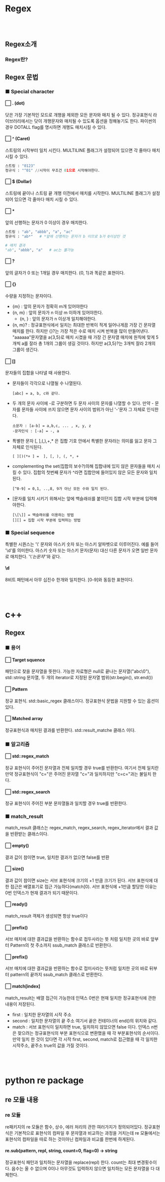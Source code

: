 # Regex
<br></br>

## Regex소개
### Regex란?

## Regex 문법

### ■ Special character
#### ⃞ . (dot)
닷은 가장 기본적인 모드로 개행을 제외한 모든 문자와 매치 될 수 있다. 정규표현식 라이브러리에서는 닷이 개행문자와 매치될 수 있도록 옵션을 정해놓기도 한다. 파이썬의 경우 DOTALL flag를 명시하면 개행도 매치시킬 수 있다.

#### ⃞ ^ (Caret)
스트링의 시작부터 일치 시킨다. MULTILINE 플래그가 설정되어 있으면 각 줄마다 매치 시킬 수 있다. 
``` python
스트링 : "0123"
정규식 : "^01" //시작이 무조건 01으로 시작해야한다.
```

#### ⃞ $ (Dollar)
스트링에 끝이나 스트링 끝 개행 이전에서 매치를 시작한다. MULTILINE 플래그가 설정되어 있으면 각 줄마다 매치 시킬 수 있다. 

#### ⃞ * 
앞의 선행하는 문자가 0 이상이 경우 매치한다. 
``` python
스트링 : "ab", "abbb", "a", "ac"
정규식 : "ab*"   # *앞에 선행하는 문자가 b 이므로 b가 0이상인 것

# 매치 결과
"ab", "abbb", "a"   # ac는 불가능
```

#### ⃞ ?
앞의 글자가 0 또는 1개일 경우 매치한다. \{0, 1}과 똑같은 표현이다.


#### ⃞ \{}
수량을 지정하는 문자이다.
* {m} : 앞의 문자가 정확히 m개 있어야한다
* {n, m} : 앞의 문자가 n 이상 m 이하개 있어야한다.
  + {n, } : 앞의 문자가 n 이상개 일치해야한다.
* {n, m}? : 정규표현식에서 일치는 최대한 반복이 적게 일어나게끔 가장 긴 문자열 매치를 한다. 하지만 {}?는 가장 적은 수로 매치 시켜 반복을 많이 만들어낸다. "aaaaaa"문자열을 a{3,5}로 매치 시켰을 때 가장 긴 문자열 매치에 원칙에 맞게 5개씩 a를 잘라 총 1개의 그룹이 생길 것이다. 하지만 a{3,5}?는 3개씩 잘라 2개의 그룹이 생긴다.

#### ⃞ \[]
문자들의 집합을 나타낼 때 사용한다. 
* 문자들이 각각으로 나열될 수 나열된다.
  ```
  [abc] = a, b, c와 같다.
  ```
* 두 개의 문자 사이에 -로 구분하면 두 문자 사이의 문자를 나열할 수 있다. 만약 - 문자를 문자들 사이에 쓰지 않으면 문자 사이의 범위가 아닌 '-'문자 그 자체로 인식한다.
  ```
  소문자 : [a-b] = a,b,c, ... , x, y, z
  -문자인식 : [-a] = -, a
  ```
* 특별한 문자 \[, ],(,),+,* 은 집합 기호 안에서 특별한 문자라는 의미를 잃고 문자 그 자체로 인식된다.
  ```
  [ ][)(*+ ] =  ], [, ), (, *, +
  ```
* complementing the set(집합의 보수?)의해 집합내에 있지 않은 문자들을 매치 시킬 수 있다. 집합의 첫번째 문자가 ^라면 집합안에 들어있지 않은 모든 문자와 일치된다.
  ```
  [^0-9] = 0,1, ..,8, 9가 아닌 모든 수와 일치 된다.
  ```
* \[문자를 일치 시키기 위해서는 앞에 백슬래쉬를 붙이던지 집합 시작 부분에 입력해야한다.
  ```
  [\[\]] = 백슬래쉬를 이용하는 방법
  [][] = 집합 시작 부분에 입력하는 방법

### ■ Special sequence
특별한 시퀀스는 '\\' 문자와 아스키 숫자 또는 아스키 알파벳으로 이루어진다. 예를 들어 '\d'를 의미한다. 아스키 숫자 또는 아스키 문자(문자) 대신 다른 문자가 오면 일반 문자로 매치한다. '\\$' 는 문자 '$'와 같다.

#### \d
8비트 패턴에서 아무 십진수 한개와 일치한다. \[0-9]와 동등한 표현이다.


<br></br>
# c++
## Regex
### ■ 용어
#### ⃞ Target squence
패턴으로 찾을 문자열을 뜻한다. 가능한 자료형은 null로 끝나는 문자열("abc\0"), std::string 문자열, 두 개의 iterator로 지정된 문자열 범위(str.begin(), str.end())

#### ⃞ Pattern
정규 표현식. std::basic_regex 클래스이다. 정규표현식 문법을 지원할 수 있는 옵션이 있다.

#### ⃞ Matched array
정규표현식과 매치된 결과를 반환한다. std::result_matche 클래스 이다.

### ■ 알고리즘
#### ⃞ std::regex_match
정규 표현식이 주어진 문자열과 전체 일치할 경우 true를 반환한다. 여기서 전체 일치란 만약 정규표현식이 "c="은 주어진 문자열 "c="과 일치하지만 "c=c="과는 불일치 한다.

#### ⃞ std::regex_search
정규 표현식이 주어진 부분 문자열들과 일치할 경우 true를 반환한다. 


### ■ match_result
match_result 클래스는 regex_match, regex_search, regex_iterator에서 결과 값을 반환받는 클래스이다.

#### ⃞ empty()
결과 값이 참이면 true, 일치한 결과가 없으면 false를 반환

#### ⃞ size()
결과 값이 참이면 size는 서브 표현식에 크기의 +1 만큼 크기가 된다. 서브 표현식에 대한 접근은 배열표기로 접근 가능하다(match\[0). 서브 표현식에 +1만큼 할당한 이유는 0번 인덱스가 현재 결과가 되기 때문이다.

#### ⃞ ready()
match_result 객체가 생성되면 항상 true이다

#### ⃞ prefix()
서브 매치에 대한 결과값을 반환하는 함수로 접두사라는 뜻 처럼 일치한 곳의 바로 앞부터 Pattern의 첫 주소까지 ssub_match 클래스로 반환한다. 

#### ⃞ prefix()
서브 매치에 대한 결과값을 반환하는 함수로 접미사라는 뜻처럼 일치한 곳의 바로 뒤부터 pattern의 끝까지 ssub_match 클래스로 반환한다.

#### ⃞ match\[index]
match_result는 배열 접근이 가능한데 인덱스 0번은 현재 일치한 정규표현식에 관한 내용이 저장된다. 
* first : 일치한 문자열의 시작 주소
* second : 일치한 문자열의 끝 주소 여기서 끝은 컨테이너의 end()의 위치와 같다.
* match : 서브 표현식이 일치하면 true, 일치하지 않았으면 false 이다.
인덱스 n번은 찾으려는 정규표현식의 부분 표현식으로 변환했을 때 각 부분표현식의 순서이다. 만약 일치 한 것이 있다면 각 시작 first, second, match로 접근했을 때 각 일치한 시작주소, 끝주소 true의 값을 가질 것이다. 


<br></br>
# python re package

## re 모듈 내용
### re 모듈
re패키지의 re 모듈은 함수, 상수, 에러 처리의 관한 여러가지가 정의되어있다. 정규표현식은 기본적으로 표현식의 컴파일 후 문자열과 비교하는 과정을 거치는데 re 모듈에서는 표현식의 컴파일을 따로 하는 것이아닌 컴파일과 비교를 한번에 하게된다.

#### re.sub(pattern, repl, string, count=0, flag=0) -> string
정규표현식 패턴과 일치하는 문자열을 replace(repl) 한다. count는 최대 변경횟수이다. 음수는 올 수 없으며 0이나 아무것도 입력하지 않으면 일치하는 모든 문자열을 다 대체한다.

